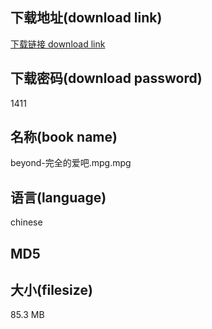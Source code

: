## 下载地址(download link)
[下载链接 download link](https://tutu365.netlify.app/?s=beyond-%E5%AE%8C%E5%85%A8%E7%9A%84%E7%88%B1%E5%90%A7.mpg)

## 下载密码(download password)
1411

## 名称(book name)
beyond-完全的爱吧.mpg.mpg

## 语言(language)
chinese

## MD5


## 大小(filesize)
85.3 MB
